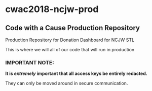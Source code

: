 # cwac2018-ncjw-prod
## Code with a Cause Production Repository
Production Repository for Donation Dashboard for NCJW STL

This is where we will all of our code that will run in production

### IMPORTANT NOTE:
**It is _extremely_ important that all access keys be entirely redacted.**

They can only be moved around in secure communication.
